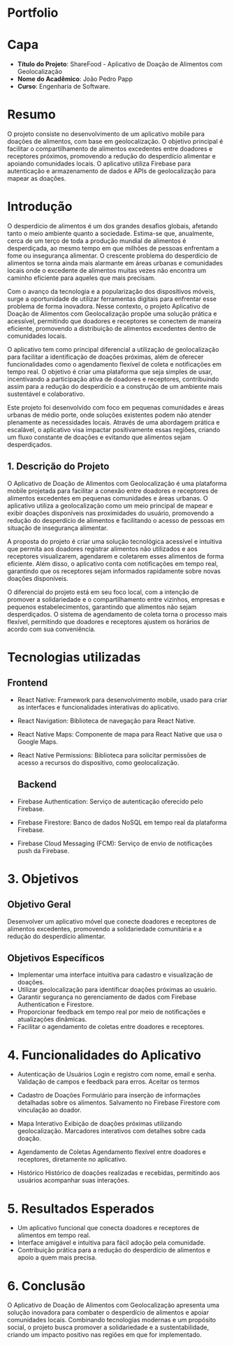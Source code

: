 # Portfolio

# Capa

- **Título do Projeto**: ShareFood - Aplicativo de Doação de Alimentos com Geolocalização
- **Nome do Acadêmico**: João Pedro Papp
- **Curso**: Engenharia de Software.

# Resumo

O projeto consiste no desenvolvimento de um aplicativo mobile para doações de alimentos, com base em geolocalização. O objetivo principal é facilitar o compartilhamento de alimentos excedentes entre doadores e receptores próximos, promovendo a redução do desperdício alimentar e apoiando comunidades locais. O aplicativo utiliza Firebase para autenticação e armazenamento de dados e APIs de geolocalização para mapear as doações.

# Introdução

O desperdício de alimentos é um dos grandes desafios globais, afetando tanto o meio ambiente quanto a sociedade. Estima-se que, anualmente, cerca de um terço de toda a produção mundial de alimentos é desperdiçada, ao mesmo tempo em que milhões de pessoas enfrentam a fome ou insegurança alimentar. O crescente problema do desperdício de alimentos se torna ainda mais alarmante em áreas urbanas e comunidades locais onde o excedente de alimentos muitas vezes não encontra um caminho eficiente para aqueles que mais precisam.

Com o avanço da tecnologia e a popularização dos dispositivos móveis, surge a oportunidade de utilizar ferramentas digitais para enfrentar esse problema de forma inovadora. Nesse contexto, o projeto Aplicativo de Doação de Alimentos com Geolocalização propõe uma solução prática e acessível, permitindo que doadores e receptores se conectem de maneira eficiente, promovendo a distribuição de alimentos excedentes dentro de comunidades locais.

O aplicativo tem como principal diferencial a utilização de geolocalização para facilitar a identificação de doações próximas, além de oferecer funcionalidades como o agendamento flexível de coleta e notificações em tempo real. O objetivo é criar uma plataforma que seja simples de usar, incentivando a participação ativa de doadores e receptores, contribuindo assim para a redução do desperdício e a construção de um ambiente mais sustentável e colaborativo.

Este projeto foi desenvolvido com foco em pequenas comunidades e áreas urbanas de médio porte, onde soluções existentes podem não atender plenamente as necessidades locais. Através de uma abordagem prática e escalável, o aplicativo visa impactar positivamente essas regiões, criando um fluxo constante de doações e evitando que alimentos sejam desperdiçados.

## 1. Descrição do Projeto

O Aplicativo de Doação de Alimentos com Geolocalização é uma plataforma mobile projetada para facilitar a conexão entre doadores e receptores de alimentos excedentes em pequenas comunidades e áreas urbanas. O aplicativo utiliza a geolocalização como um meio principal de mapear e exibir doações disponíveis nas proximidades do usuário, promovendo a redução do desperdício de alimentos e facilitando o acesso de pessoas em situação de insegurança alimentar.

A proposta do projeto é criar uma solução tecnológica acessível e intuitiva que permita aos doadores registrar alimentos não utilizados e aos receptores visualizarem, agendarem e coletarem esses alimentos de forma eficiente. Além disso, o aplicativo conta com notificações em tempo real, garantindo que os receptores sejam informados rapidamente sobre novas doações disponíveis.

O diferencial do projeto está em seu foco local, com a intenção de promover a solidariedade e o compartilhamento entre vizinhos, empresas e pequenos estabelecimentos, garantindo que alimentos não sejam desperdiçados. O sistema de agendamento de coleta torna o processo mais flexível, permitindo que doadores e receptores ajustem os horários de acordo com sua conveniência.

# Tecnologias utilizadas
  ## Frontend
* React Native: Framework para desenvolvimento mobile, usado para criar as interfaces e funcionalidades interativas do aplicativo.
* React Navigation: Biblioteca de navegação para React Native.
* React Native Maps: Componente de mapa para React Native que usa o Google Maps.
* React Native Permissions: Biblioteca para solicitar permissões de acesso a recursos do dispositivo, como geolocalização.

  ## Backend
* Firebase Authentication: Serviço de autenticação oferecido pelo Firebase.
* Firebase Firestore: Banco de dados NoSQL em tempo real da plataforma Firebase.
* Firebase Cloud Messaging (FCM): Serviço de envio de notificações push da Firebase.

# 3. Objetivos
  ## Objetivo Geral
  Desenvolver um aplicativo móvel que conecte doadores e receptores de alimentos excedentes, promovendo a solidariedade comunitária e a redução do desperdício alimentar.

  ## Objetivos Específicos
*  Implementar uma interface intuitiva para cadastro e visualização de doações.
*  Utilizar geolocalização para identificar doações próximas ao usuário.
*  Garantir segurança no gerenciamento de dados com Firebase Authentication e Firestore.
*  Proporcionar feedback em tempo real por meio de notificações e atualizações dinâmicas.
*  Facilitar o agendamento de coletas entre doadores e receptores.

#  4. Funcionalidades do Aplicativo
* Autenticação de Usuários
  Login e registro com nome, email e senha.
  Validação de campos e feedback para erros.
  Aceitar os termos 

* Cadastro de Doações
  Formulário para inserção de informações detalhadas sobre os alimentos.
  Salvamento no Firebase Firestore com vinculação ao doador.

* Mapa Interativo
  Exibição de doações próximas utilizando geolocalização.
  Marcadores interativos com detalhes sobre cada doação.

* Agendamento de Coletas
  Agendamento flexível entre doadores e receptores, diretamente no aplicativo.

* Histórico
  Histórico de doações realizadas e recebidas, permitindo aos usuários acompanhar suas interações.

# 5. Resultados Esperados
* Um aplicativo funcional que conecta doadores e receptores de alimentos em tempo real.
* Interface amigável e intuitiva para fácil adoção pela comunidade.
* Contribuição prática para a redução do desperdício de alimentos e apoio a quem mais precisa.

# 6. Conclusão
O Aplicativo de Doação de Alimentos com Geolocalização apresenta uma solução inovadora para combater o desperdício de alimentos e apoiar comunidades locais. Combinando tecnologias modernas e um propósito social, o projeto busca promover a solidariedade e a sustentabilidade, criando um impacto positivo nas regiões em que for implementado.
